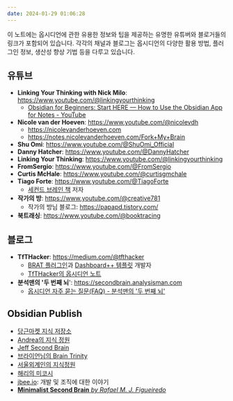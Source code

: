 ```yaml
---
date: 2024-01-29 01:06:28
---
```

이 노트에는 옵시디언에 관한 유용한 정보와 팁을 제공하는 유명한 유튜버와 블로거들의 링크가 포함되어 있습니다. 
각각의 채널과 블로그는 옵시디언의 다양한 활용 방법, 플러그인 정보, 생산성 향상 기법 등을 다루고 있습니다.

## 유튜브
- **Linking Your Thinking with Nick Milo**: https://www.youtube.com/@linkingyourthinking
	- [Obsidian for Beginners: Start HERE — How to Use the Obsidian App for Notes - YouTube](https://www.youtube.com/watch?v=QgbLb6QCK88&list=PL3NaIVgSlAVLHty1-NuvPa9V0b0UwbzBd)
- **Nicole van der Hoeven**: https://www.youtube.com/@nicolevdh
	- https://nicolevanderhoeven.com
	- https://notes.nicolevanderhoeven.com/Fork+My+Brain
- **Shu Omi**: https://www.youtube.com/@ShuOmi_Official
- **Danny Hatcher**: https://www.youtube.com/@DannyHatcher
- **Linking Your Thinking**: https://www.youtube.com/@linkingyourthinking
- **FromSergio**: https://www.youtube.com/@FromSergio
- **Curtis McHale**: https://www.youtube.com/@curtisgmchale
- **Tiago Forte**: https://www.youtube.com/@TiagoForte
	- [세컨드 브레인 책](https://m.yes24.com/Goods/Detail/117715543) 저자
- **작가의 방**: https://www.youtube.com/@creative781
	- 작가의 방님 블로그: https://papapd.tistory.com/
- **북트래싱**: https://www.youtube.com/@booktracing

## 블로그
- **TfTHacker**: https://medium.com/@tfthacker
	- [BRAT 플러그인](https://github.com/TfTHacker/obsidian42-brat)과 [Dashboard++ 템플릿](https://github.com/TfTHacker/DashboardPlusPlus) 개발자
	- [TfTHacker의 옵시디언 노트](https://tfthacker.com/Welcome)
- **분석맨의 '두 번째 뇌**': https://secondbrain.analysisman.com
	- [옵시디언 자주 묻는 질문(FAQ) - 분석맨의 '두 번째 뇌'](https://secondbrain.analysisman.com/obsidian-faq)

##  Obsidian Publish
- [당근마켓 지식 저장소](https://publish.obsidian.md/karrot/README)
- [Andrea의 지식 정원](https://publish.obsidian.md/andrea9292)
- [Jeff Second Brain](https://publish.obsidian.md/jeff-second-brain/)  
- [브라이언님의 Brain Trinity](https://publish.obsidian.md/braintrinity/)  
- [서울외계인의 지식정원](https://publish.obsidian.md/seoulalien/)
- [해리의 미코시](https://www.harrymikoshi.com/vault/note/5d3dba80-2a20-11ed-a908-6bd771176436)
- [jbee.io](https://blog.jbee.io): 개발 및 조직에 대한 이야기
- [**Minimalist Second Brain** _by Rafael M. J. Figueiredo_](https://minimalistsecondbrain.com)
